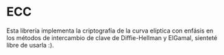 # ECC

Esta librería implementa la criptografía de la curva elíptica con enfásis en los métodos de intercambio de clave de Diffie-Hellman y ElGamal, sienteté libre de usarla :). 